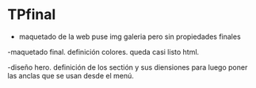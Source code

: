 # TPfinal
- maquetado de la web
puse img galeria pero sin propiedades finales


-maquetado final. definición colores. queda casi listo html.

-diseño hero. definición de los sectión y sus diensiones para luego poner las anclas que se usan desde el menú.

